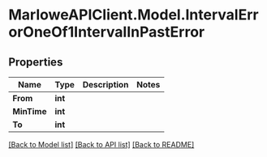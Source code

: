 # MarloweAPIClient.Model.IntervalErrorOneOf1IntervalInPastError

## Properties

Name | Type | Description | Notes
------------ | ------------- | ------------- | -------------
**From** | **int** |  | 
**MinTime** | **int** |  | 
**To** | **int** |  | 

[[Back to Model list]](../README.md#documentation-for-models) [[Back to API list]](../README.md#documentation-for-api-endpoints) [[Back to README]](../README.md)

